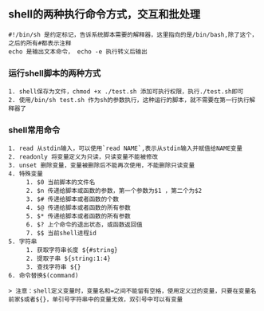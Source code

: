 ## shell的两种执行命令方式，交互和批处理
    #!/bin/sh 是约定标记，告诉系统脚本需要的解释器，这里指向的是/bin/bash,除了这个，之后的所有#都表示注释
    echo 是输出文本命令， echo -e 执行转义后输出
### 运行shell脚本的两种方式
    1. shell保存为文件，chmod +x ./test.sh 添加可执行权限，执行./test.sh即可
    2. 使用/bin/sh test.sh 作为sh的参数执行，这种运行的脚本，就不需要在第一行执行解释器了
### shell常用命令
    1. read 从stdin输入，可以使用`read NAME`,表示从stdin输入并赋值给NAME变量
    2. readonly 将变量定义为只读，只读变量不能被修改
    3. unset 删除变量，变量被删除后不能再次使用，不能删除只读变量
    4. 特殊变量
         1. $0 当前脚本的文件名
         2. $n 传递给脚本或函数的参数，第一个参数为$1 ，第二个为$2
         3. $# 传递给脚本或者函数的个数
         4. $@ 传递给脚本或者函数的所有参数
         5. $* 传递给脚本或者函数的所有参数
         6. $? 上个命令的退出状态，或函数返回值
         7. $$ 当前shell进程id
    5. 字符串
         1. 获取字符串长度 ${#string}
         2. 提取子串 ${string:1:4}
         3. 查找字符串 ${}
    6. 命令替换$(command) 
         
    > 注意：shell定义变量时，变量名和=之间不能留有空格，使用定义过的变量，只要在变量名前家$或者${}，单引号字符串中的变量无效，双引号中可以有变量
